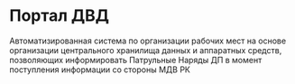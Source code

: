 # Портал ДВД
Автоматизированная система по организации рабочих мест на основе организации центрального хранилища данных и аппаратных средств, позволяющих информировать Патрульные Наряды ДП в момент поступления информации со стороны МДВ РК
